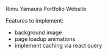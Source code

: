 Rimu Yamaura Portfolio Website

Features to implement:

- background image
- page loadup animations
- implement caching via react query
